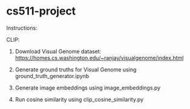 # cs511-project

Instructions:


CLIP:
1. Download Visual Genome dataset: https://homes.cs.washington.edu/~ranjay/visualgenome/index.html

2. Generate ground truths for Visual Genome using ground_truth_generator.ipynb

3. Generate image embeddings using image_embeddings.py

4. Run cosine similarity using clip_cosine_similarity.py
